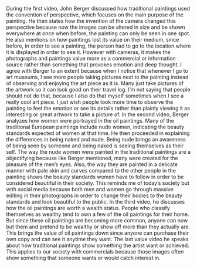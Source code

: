 During the first video, John Berger discussed how traditional paintings used the convention of perspective, which focuses on the main purpose of the painting. He then states how the invention of the camera changed this perspective because now the images can be altered in size and be shown everywhere at once when before, the painting can only be seen in one spot. He also mentions on how paintings lost its value on their medium, since before, in order to see a painting, the person had to go to the location where it is displayed in order to see it. However with cameras, it makes the photographs and paintings value more as a commercial or information source rather than something that provokes emotion and deep thought. I agree with Berger to an extent because when I notice that whenever I go to art museums, I see more people taking pictures next to the painting instead of observing and enjoying the art piece as it is. Many just take pictures of the artwork so it can look good on their travel log. I’m not saying that people should not do that, because I also do that myself sometimes when I see a really cool art piece. I just wish people took more time to observe the painting to feel the emotion or see its details rather than plainly viewing it as interesting or great artwork to take a picture of. In the second video, Berger analyzes how women were portrayed in the oil paintings. Many of the traditional European paintings include nude women, indicating the beauty standards expected of women at that time. He then proceeded in explaining the differences in being naked and nude. Being nude brings an awareness of being seen by someone and being naked is seeing themselves as their self. The way the nude women were painted in the traditional paintings are a objectifying because like Berger mentioned, many were created for the pleasure of the men’s eyes. Also, the way they are painted in a delicate manner with pale skin and curves compared to the other people in the painting shows the beauty standards women have to follow in order to be considered beautiful in their society. This reminds me of today’s society but with social media because both men and women go through massive editing in their photographs in order to change their bodies to the beauty standards and look beautiful to the public. In the third video, he discusses how the oil paintings are worth a wealth status. People who classify themselves as wealthy tend to own a few of the oil paintings for their home. But since these oil paintings are becoming more common, anyone can now but them and pretend to be wealthy or show off more than they actually are. This brings the value of oil paintings down since anyone can purchase their own copy and can see it anytime they want. The last value video he speaks about how traditional paintings show something the artist want or achieved. This applies to our society with commercials because those images often show something that someone wants or would catch interest in.
